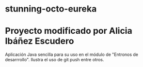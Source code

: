 # stunning-octo-eureka
# Proyecto modificado por Alicia Ibáñez Escudero

Aplicación Java sencilla para su uso en el módulo de "Entronos de desarrrollo".
Ilustra el uso de git push entre otros.
